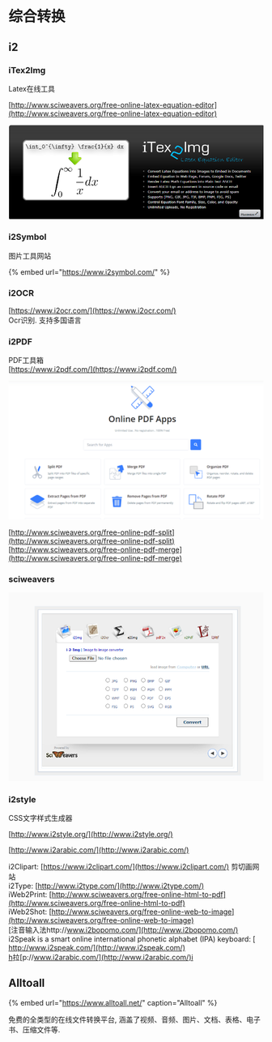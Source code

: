 # 综合转换

## i2

### iTex2Img

Latex在线工具

[http://www.sciweavers.org/free-online-latex-equation-editor](http://www.sciweavers.org/free-online-latex-equation-editor)

![](../../.gitbook/assets/image%20%289%29.png)

### i2Symbol

图片工具网站

{% embed url="https://www.i2symbol.com/" %}

### i2OCR

[https://www.i2ocr.com/](https://www.i2ocr.com/)  
Ocr识别. 支持多国语言

### i2PDF

PDF工具箱  
[https://www.i2pdf.com/](https://www.i2pdf.com/)

![](../../.gitbook/assets/image%20%287%29.png)

[http://www.sciweavers.org/free-online-pdf-split](http://www.sciweavers.org/free-online-pdf-split)  
[http://www.sciweavers.org/free-online-pdf-merge](http://www.sciweavers.org/free-online-pdf-merge)  
 

### sciweavers

![](../../.gitbook/assets/image%20%286%29.png)

### i2style

CSS文字样式生成器

[http://www.i2style.org/](http://www.i2style.org/)

[http://www.i2arabic.com/](http://www.i2arabic.com/)

i2Clipart: [https://www.i2clipart.com/](https://www.i2clipart.com/) 剪切画网站  
i2Type: [http://www.i2type.com/](http://www.i2type.com/)  
iWeb2Print: [http://www.sciweavers.org/free-online-html-to-pdf](http://www.sciweavers.org/free-online-html-to-pdf)  
iWeb2Shot: [http://www.sciweavers.org/free-online-web-to-image](http://www.sciweavers.org/free-online-web-to-image)  
[注音输入法http://www.i2bopomo.com/](http://www.i2bopomo.com/)  
i2Speak is a smart online international phonetic alphabet \(IPA\) keyboard: [ http://www.i2speak.com/](http://www.i2speak.com/)  
[h](http://www.i2arabic.com/)拉[p://www.i2arabic.com/](http://www.i2arabic.com/)i

## Alltoall

{% embed url="https://www.alltoall.net/" caption="Alltoall" %}

免费的全类型的在线文件转换平台, 涵盖了视频、音频、图片、文档、表格、电子书、压缩文件等.

